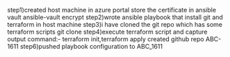 step1)created host machine in azure portal 
store the certificate in ansible vault
ansible-vault encrypt <file name>
step2)wrote ansible playbook that install git and terraform in host machine
step3)i have cloned the git repo which has some terraform scripts
git clone <github url>
step4)execute terraform script and capture output
command:- terraform init,terraform apply
created github repo ABC-1611
step6)pushed playbook configuration to ABC_1611
